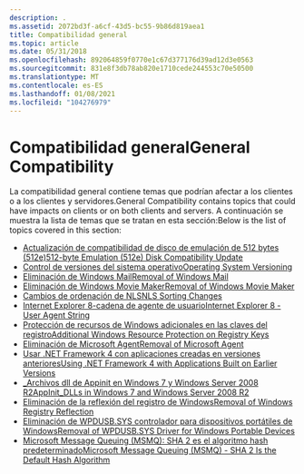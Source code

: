 ```yaml
---
description: .
ms.assetid: 2072bd3f-a6cf-43d5-bc55-9b86d819aea1
title: Compatibilidad general
ms.topic: article
ms.date: 05/31/2018
ms.openlocfilehash: 892064859f0770e1c67d377176d39ad12d3e0563
ms.sourcegitcommit: 831e8f3db78ab820e1710cede244553c70e50500
ms.translationtype: MT
ms.contentlocale: es-ES
ms.lasthandoff: 01/08/2021
ms.locfileid: "104276979"
---
```

# <a name="general-compatibility"></a><span data-ttu-id="224be-103">Compatibilidad general</span><span class="sxs-lookup"><span data-stu-id="224be-103">General Compatibility</span></span>

<span data-ttu-id="224be-104">La compatibilidad general contiene temas que podrían afectar a los clientes o a los clientes y servidores.</span><span class="sxs-lookup"><span data-stu-id="224be-104">General Compatibility contains topics that could have impacts on clients or on both clients and servers.</span></span> <span data-ttu-id="224be-105">A continuación se muestra la lista de temas que se tratan en esta sección:</span><span class="sxs-lookup"><span data-stu-id="224be-105">Below is the list of topics covered in this section:</span></span>

-   [<span data-ttu-id="224be-106">Actualización de compatibilidad de disco de emulación de 512 bytes (512e)</span><span class="sxs-lookup"><span data-stu-id="224be-106">512-byte Emulation (512e) Disk Compatibility Update</span></span>](512-byte-emulation--512e--disk-compatibility-update.md)
-   [<span data-ttu-id="224be-107">Control de versiones del sistema operativo</span><span class="sxs-lookup"><span data-stu-id="224be-107">Operating System Versioning</span></span>](operating-system-versioning.md)
-   [<span data-ttu-id="224be-108">Eliminación de Windows Mail</span><span class="sxs-lookup"><span data-stu-id="224be-108">Removal of Windows Mail</span></span>](removal-of-windows-mail.md)
-   [<span data-ttu-id="224be-109">Eliminación de Windows Movie Maker</span><span class="sxs-lookup"><span data-stu-id="224be-109">Removal of Windows Movie Maker</span></span>](removal-of-windows-movie-maker.md)
-   [<span data-ttu-id="224be-110">Cambios de ordenación de NLS</span><span class="sxs-lookup"><span data-stu-id="224be-110">NLS Sorting Changes</span></span>](nls-sorting-changes.md)
-   [<span data-ttu-id="224be-111">Internet Explorer 8-cadena de agente de usuario</span><span class="sxs-lookup"><span data-stu-id="224be-111">Internet Explorer 8 - User Agent String</span></span>](internet-explorer-8---user-agent-string.md)
-   [<span data-ttu-id="224be-112">Protección de recursos de Windows adicionales en las claves del registro</span><span class="sxs-lookup"><span data-stu-id="224be-112">Additional Windows Resource Protection on Registry Keys</span></span>](additional-windows-resource-protection-on-registry-keys.md)
-   [<span data-ttu-id="224be-113">Eliminación de Microsoft Agent</span><span class="sxs-lookup"><span data-stu-id="224be-113">Removal of Microsoft Agent</span></span>](removal-of-microsoft-agent.md)
-   [<span data-ttu-id="224be-114">Usar .NET Framework 4 con aplicaciones creadas en versiones anteriores</span><span class="sxs-lookup"><span data-stu-id="224be-114">Using .NET Framework 4 with Applications Built on Earlier Versions</span></span>](using--net-framework-4-with-applications-built-on-earlier-versions.md)
-   [<span data-ttu-id="224be-115">\_Archivos dll de Appinit en Windows 7 y Windows Server 2008 R2</span><span class="sxs-lookup"><span data-stu-id="224be-115">AppInit\_DLLs in Windows 7 and Windows Server 2008 R2</span></span>](appinit-dlls-in-windows-7-and-windows-server-2008-r2.md)
-   [<span data-ttu-id="224be-116">Eliminación de la reflexión del registro de Windows</span><span class="sxs-lookup"><span data-stu-id="224be-116">Removal of Windows Registry Reflection</span></span>](removal-of-windows-registry-reflection.md)
-   [<span data-ttu-id="224be-117">Eliminación de WPDUSB.SYS controlador para dispositivos portátiles de Windows</span><span class="sxs-lookup"><span data-stu-id="224be-117">Removal of WPDUSB.SYS Driver for Windows Portable Devices</span></span>](removal-of-wpdusb-sys-driver-for-windows-portable-devices.md)
-   [<span data-ttu-id="224be-118">Microsoft Message Queuing (MSMQ): SHA 2 es el algoritmo hash predeterminado</span><span class="sxs-lookup"><span data-stu-id="224be-118">Microsoft Message Queuing (MSMQ) - SHA 2 Is the Default Hash Algorithm</span></span>](microsoft-message-queuing--msmq----sha-2-is-the-default-hash-algorithm.md)

 

 



